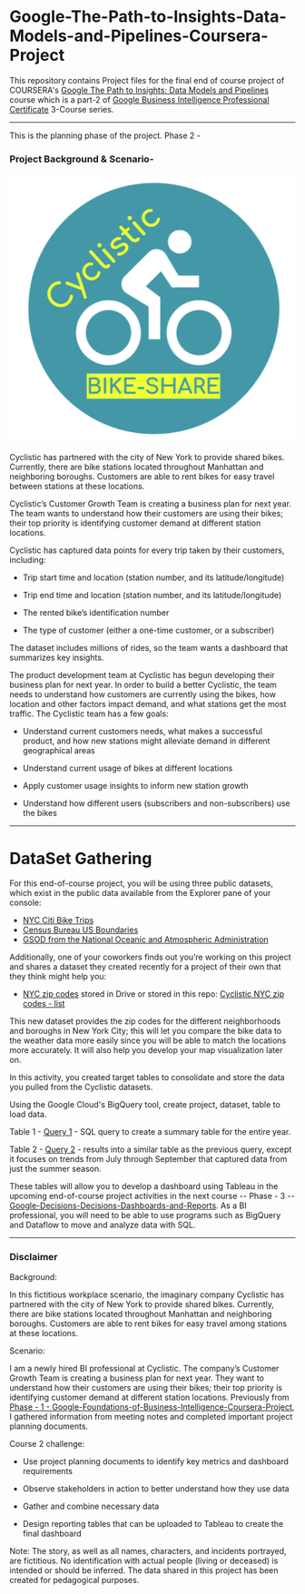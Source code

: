 # Google-The-Path-to-Insights-Data-Models-and-Pipelines-Coursera-Project

This repository contains Project files for the final end of course project of COURSERA's [Google The Path to Insights: Data Models and Pipelines](https://www.coursera.org/learn/the-path-to-insights-data-models-and-pipelines) course which is a part-2 of [Google Business Intelligence Professional Certificate](https://www.coursera.org/professional-certificates/google-business-intelligence) 3-Course series.

---

This is the planning phase of the project. Phase 2 - 

### Project Background & Scenario- 

![Cyclistic](https://github.com/jivaniyash/Google-The-Path-to-Insights-Data-Models-and-Pipelines-Coursera-Project/blob/main/_images/_Cyclistic.png)

Cyclistic has partnered with the city of New York to provide shared bikes. Currently, there are bike stations located throughout Manhattan and neighboring boroughs. Customers are able to rent bikes for easy travel between stations at these locations.

Cyclistic’s Customer Growth Team is creating a business plan for next year. The team wants to understand how their customers are using their bikes; their top priority is identifying customer demand at different station locations.

Cyclistic has captured data points for every trip taken by their customers, including:

- Trip start time and location (station number, and its latitude/longitude)

- Trip end time and location (station number, and its latitude/longitude)

- The rented bike’s identification number

- The type of customer (either a one-time customer, or a subscriber)

The dataset includes millions of rides, so the team wants a dashboard that summarizes key insights. 

The product development team at Cyclistic has begun developing their business plan for next year. In order to build a better Cyclistic, the team needs to understand how customers are currently using the bikes, how location and other factors impact demand, and what stations get the most traffic. The Cyclistic team has a few goals:

- Understand current customers needs, what makes a successful product, and how new stations might alleviate demand in different geographical areas

- Understand current usage of bikes at different locations 

- Apply customer usage insights to inform new station growth

- Understand how different users (subscribers and non-subscribers) use the bikes

---

# DataSet Gathering

For this end-of-course project, you will be using three public datasets, which exist in the public data available from the Explorer pane of your console: 

- [NYC Citi Bike Trips](https://console.cloud.google.com/marketplace/details/city-of-new-york/nyc-citi-bike)
- [Census Bureau US Boundaries](https://console.cloud.google.com/marketplace/product/united-states-census-bureau/us-geographic-boundaries)
- [GSOD from the National Oceanic and Atmospheric Administration](https://console.cloud.google.com/marketplace/details/noaa-public/gsod)

Additionally, one of your coworkers finds out you’re working on this project and shares a dataset they created recently for a project of their own that they think might help you: 
- [NYC zip codes](https://docs.google.com/spreadsheets/d/1IIbH-GM3tdmM5tl56PHhqI7xxCzqaBCU0ylItxk_sy0/template/preview#gid=806359255) stored in Drive or stored in this repo: [Cyclistic NYC zip codes - list](https://github.com/jivaniyash/Google-The-Path-to-Insights-Data-Models-and-Pipelines-Coursera-Project/blob/main/Cyclistic%20NYC%20zip%20codes%20-%20list.csv)

This new dataset provides the zip codes for the different neighborhoods and boroughs in New York City; this will let you compare the bike data to the weather data more easily since you will be able to match the locations more accurately. It will also help you develop your map visualization later on.  

In this activity, you created target tables to consolidate and store the data you pulled from the Cyclistic datasets. 

Using the Google Cloud's BigQuery tool, create project, dataset, table to load data. 

Table 1 - [Query 1](https://github.com/jivaniyash/Google-The-Path-to-Insights-Data-Models-and-Pipelines-Coursera-Project/blob/main/SQL_BigQuery.sql) - SQL query to create a summary table for the entire year.

Table 2 - [Query 2](https://github.com/jivaniyash/Google-The-Path-to-Insights-Data-Models-and-Pipelines-Coursera-Project/blob/main/SQL_BigQuery.sql) - results into a similar table as the previous query, except it focuses on trends from July through September that captured data from just the summer season.

These tables will allow you to develop a dashboard using Tableau in the upcoming end-of-course project activities in the next course -- Phase - 3 -- [Google-Decisions-Decisions-Dashboards-and-Reports](https://github.com/jivaniyash/Google-Decisions-Decisions-Dashboards-and-Reports-Coursera-Project). As a BI professional, you will need to be able to use programs such as BigQuery and Dataflow to move and analyze data with SQL. 

---

### Disclaimer 
Background: 

In this fictitious workplace scenario, the imaginary company Cyclistic has partnered with the city of New York to provide shared bikes. Currently, there are bike stations located throughout Manhattan and neighboring boroughs. Customers are able to rent bikes for easy travel among stations at these locations. 

Scenario:

I am a newly hired BI professional at Cyclistic. The company’s Customer Growth Team is creating a business plan for next year. They want to understand how their customers are using their bikes; their top priority is identifying customer demand at different station locations. Previously from [Phase - 1 - Google-Foundations-of-Business-Intelligence-Coursera-Project](https://github.com/jivaniyash/Google-Foundations-of-Business-Intelligence-Coursera-Project), I gathered information from meeting notes and completed important project planning documents. 

Course 2 challenge:

- Use project planning documents to identify key metrics and dashboard requirements

- Observe stakeholders in action to better understand how they use data

- Gather and combine necessary data

- Design reporting tables that can be uploaded to Tableau to create the final dashboard

Note: The story, as well as all names, characters, and incidents portrayed, are fictitious. No identification with actual people (living or deceased) is intended or should be inferred. The data shared in this project has been created for pedagogical purposes.